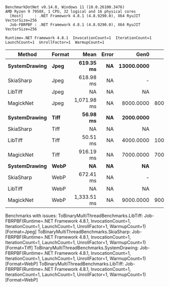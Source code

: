 ```

BenchmarkDotNet v0.14.0, Windows 11 (10.0.26100.3476)
AMD Ryzen 9 7950X, 1 CPU, 32 logical and 16 physical cores
  [Host]     : .NET Framework 4.8.1 (4.8.9290.0), X64 RyuJIT VectorSize=256
  Job-FBRPBF : .NET Framework 4.8.1 (4.8.9290.0), X64 RyuJIT VectorSize=256

Runtime=.NET Framework 4.8.1  InvocationCount=1  IterationCount=1  
LaunchCount=1  UnrollFactor=1  WarmupCount=1  

```
| Method        | Format | Mean        | Error | Gen0       | Gen1      | Gen2      | Allocated     |
|-------------- |------- |------------:|------:|-----------:|----------:|----------:|--------------:|
| **SystemDrawing** | **Jpeg**   |   **619.35 ms** |    **NA** | **13000.0000** |         **-** |         **-** |   **82932.61 KB** |
| SkiaSharp     | Jpeg   |   618.98 ms |    NA |          - |         - |         - |        248 KB |
| LibTiff       | Jpeg   |          NA |    NA |         NA |        NA |        NA |            NA |
| MagickNet     | Jpeg   | 1,071.98 ms |    NA |  8000.0000 | 8000.0000 | 8000.0000 | 3397796.84 KB |
| **SystemDrawing** | **Tiff**   |    **56.98 ms** |    **NA** |  **2000.0000** |         **-** |         **-** |   **14082.36 KB** |
| SkiaSharp     | Tiff   |          NA |    NA |         NA |        NA |        NA |            NA |
| LibTiff       | Tiff   |    50.51 ms |    NA |  4000.0000 | 1000.0000 |         - |    25459.2 KB |
| MagickNet     | Tiff   |   916.19 ms |    NA |  7000.0000 | 7000.0000 | 7000.0000 | 3397734.18 KB |
| **SystemDrawing** | **WebP**   |          **NA** |    **NA** |         **NA** |        **NA** |        **NA** |            **NA** |
| SkiaSharp     | WebP   |   672.41 ms |    NA |          - |         - |         - |        248 KB |
| LibTiff       | WebP   |          NA |    NA |         NA |        NA |        NA |            NA |
| MagickNet     | WebP   | 1,333.51 ms |    NA |  9000.0000 | 9000.0000 | 9000.0000 | 3397814.98 KB |

Benchmarks with issues:
  ToBinaryMultiThreadBenchmarks.LibTiff: Job-FBRPBF(Runtime=.NET Framework 4.8.1, InvocationCount=1, IterationCount=1, LaunchCount=1, UnrollFactor=1, WarmupCount=1) [Format=Jpeg]
  ToBinaryMultiThreadBenchmarks.SkiaSharp: Job-FBRPBF(Runtime=.NET Framework 4.8.1, InvocationCount=1, IterationCount=1, LaunchCount=1, UnrollFactor=1, WarmupCount=1) [Format=Tiff]
  ToBinaryMultiThreadBenchmarks.SystemDrawing: Job-FBRPBF(Runtime=.NET Framework 4.8.1, InvocationCount=1, IterationCount=1, LaunchCount=1, UnrollFactor=1, WarmupCount=1) [Format=WebP]
  ToBinaryMultiThreadBenchmarks.LibTiff: Job-FBRPBF(Runtime=.NET Framework 4.8.1, InvocationCount=1, IterationCount=1, LaunchCount=1, UnrollFactor=1, WarmupCount=1) [Format=WebP]
